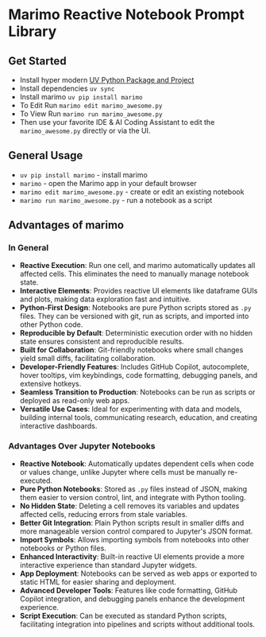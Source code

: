 # Marimo Reactive Notebook Prompt Library

## Get Started
- Install hyper modern [UV Python Package and Project](https://docs.astral.sh/uv/getting-started/installation/)
- Install dependencies `uv sync`
- Install marimo `uv pip install marimo`
- To Edit Run `marimo edit marimo_awesome.py`
- To View Run `marimo run marimo_awesome.py`
- Then use your favorite IDE & AI Coding Assistant to edit the `marimo_awesome.py` directly or via the UI.

## General Usage
- `uv pip install marimo` - install marimo
- `marimo` - open the Marimo app in your default browser
- `marimo edit marimo_awesome.py` - create or edit an existing notebook
- `marimo run marimo_awesome.py` - run a notebook as a script

## Advantages of marimo

### In General

- **Reactive Execution**: Run one cell, and marimo automatically updates all affected cells. This eliminates the need to manually manage notebook state.
- **Interactive Elements**: Provides reactive UI elements like dataframe GUIs and plots, making data exploration fast and intuitive.
- **Python-First Design**: Notebooks are pure Python scripts stored as `.py` files. They can be versioned with git, run as scripts, and imported into other Python code.
- **Reproducible by Default**: Deterministic execution order with no hidden state ensures consistent and reproducible results.
- **Built for Collaboration**: Git-friendly notebooks where small changes yield small diffs, facilitating collaboration.
- **Developer-Friendly Features**: Includes GitHub Copilot, autocomplete, hover tooltips, vim keybindings, code formatting, debugging panels, and extensive hotkeys.
- **Seamless Transition to Production**: Notebooks can be run as scripts or deployed as read-only web apps.
- **Versatile Use Cases**: Ideal for experimenting with data and models, building internal tools, communicating research, education, and creating interactive dashboards.

### Advantages Over Jupyter Notebooks

- **Reactive Notebook**: Automatically updates dependent cells when code or values change, unlike Jupyter where cells must be manually re-executed.
- **Pure Python Notebooks**: Stored as `.py` files instead of JSON, making them easier to version control, lint, and integrate with Python tooling.
- **No Hidden State**: Deleting a cell removes its variables and updates affected cells, reducing errors from stale variables.
- **Better Git Integration**: Plain Python scripts result in smaller diffs and more manageable version control compared to Jupyter's JSON format.
- **Import Symbols**: Allows importing symbols from notebooks into other notebooks or Python files.
- **Enhanced Interactivity**: Built-in reactive UI elements provide a more interactive experience than standard Jupyter widgets.
- **App Deployment**: Notebooks can be served as web apps or exported to static HTML for easier sharing and deployment.
- **Advanced Developer Tools**: Features like code formatting, GitHub Copilot integration, and debugging panels enhance the development experience.
- **Script Execution**: Can be executed as standard Python scripts, facilitating integration into pipelines and scripts without additional tools.